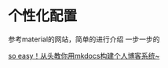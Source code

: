 # 个性化配置

参考material的网站，简单的进行介绍
一步一步的

[so easy！从头教你用mkdocs构建个人博客系统~](https://blog.csdn.net/qq_41261251/article/details/116021097)
